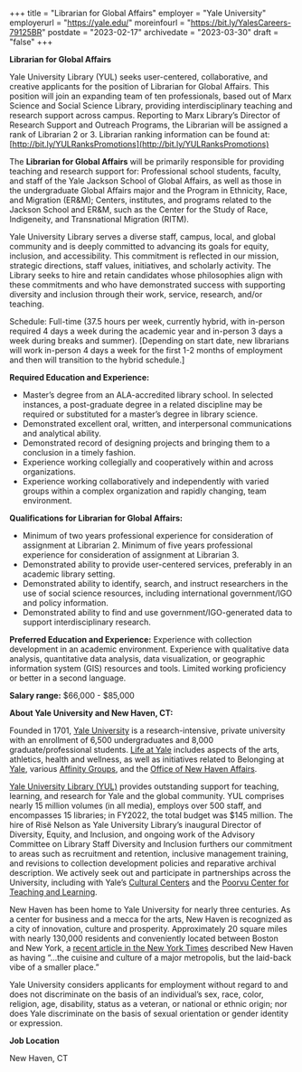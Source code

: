 +++
title = "Librarian for Global Affairs"
employer = "Yale University"
employerurl = "https://yale.edu/"
moreinfourl = "https://bit.ly/YalesCareers-79125BR"
postdate = "2023-02-17"
archivedate = "2023-03-30"
draft = "false"
+++

**Librarian for Global Affairs**

Yale University Library (YUL) seeks user-centered, collaborative, and creative applicants for the position of Librarian for Global Affairs. This position will join an expanding team of ten professionals, based out of Marx Science and Social Science Library, providing interdisciplinary teaching and research support across campus. Reporting to Marx Library’s Director of Research Support and Outreach Programs, the Librarian will be assigned a rank of Librarian 2 or 3. Librarian ranking information can be found at: [http://bit.ly/YULRanksPromotions](http://bit.ly/YULRanksPromotions)

The **Librarian for Global Affairs** will be primarily responsible for providing teaching and research support for: Professional school students, faculty, and staff of the Yale Jackson School of Global Affairs, as well as those in the undergraduate Global Affairs major and the Program in Ethnicity, Race, and Migration (ER&M); Centers, institutes, and programs related to the Jackson School and ER&M, such as the Center for the Study of Race, Indigeneity, and Transnational Migration (RITM).

Yale University Library serves a diverse staff, campus, local, and global community and is deeply committed to advancing its goals for equity, inclusion, and accessibility. This commitment is reflected in our mission, strategic directions, staff values, initiatives, and scholarly activity. The Library seeks to hire and retain candidates whose philosophies align with these commitments and who have demonstrated success with supporting diversity and inclusion through their work, service, research, and/or teaching.

Schedule: Full-time (37.5 hours per week, currently hybrid, with in-person required 4 days a week during the academic year and in-person 3 days a week during breaks and summer). [Depending on start date, new librarians will work in-person 4 days a week for the first 1-2 months of employment and then will transition to the hybrid schedule.]

**Required Education and Experience:**
- Master’s degree from an ALA-accredited library school. In selected instances, a post-graduate degree in a related discipline may be required or substituted for a master’s degree in library science.
- Demonstrated excellent oral, written, and interpersonal communications and analytical ability.
- Demonstrated record of designing projects and bringing them to a conclusion in a timely fashion.
- Experience working collegially and cooperatively within and across organizations.
- Experience working collaboratively and independently with varied groups within a complex organization and rapidly changing, team environment. 

**Qualifications for Librarian for Global Affairs:**

- Minimum of two years professional experience for consideration of assignment at Librarian 2. Minimum of five years professional experience for consideration of assignment at Librarian 3.
- Demonstrated ability to provide user-centered services, preferably in an academic library setting.
- Demonstrated ability to identify, search, and instruct researchers in the use of social science resources, including international government/IGO and policy information.
- Demonstrated ability to find and use government/IGO-generated data to support interdisciplinary research.

**Preferred Education and Experience:** Experience with collection development in an academic environment. Experience with qualitative data analysis, quantitative data analysis, data visualization, or geographic information system (GIS) resources and tools. Limited working proficiency or better in a second language.

**Salary range:** $66,000 - $85,000

**About Yale University and New Haven, CT:**

Founded in 1701, [Yale University](https://www.yale.edu/about-yale) is a research-intensive, private university with an enrollment of 6,500 undergraduates and 8,000 graduate/professional students.  [Life at Yale](https://www.yale.edu/life-yale) includes aspects of the arts, athletics, health and wellness, as well as initiatives related to Belonging at [Yale](https://belong.yale.edu/), various [Affinity Groups](https://your.yale.edu/community/diversity-inclusion/affinity-groups), and the [Office of New Haven Affairs](https://onha.yale.edu/).
 
[Yale University Library (YUL)](https://library.yale.edu/) provides outstanding support for teaching, learning, and research for Yale and the global community. YUL comprises nearly 15 million volumes (in all media), employs over 500 staff, and encompasses 15 libraries; in FY2022, the total budget was $145 million. The hire of Risë Nelson as Yale University Library’s inaugural Director of Diversity, Equity, and Inclusion, and ongoing work of the Advisory Committee on Library Staff Diversity and Inclusion furthers our commitment to areas such as recruitment and retention, inclusive management training, and revisions to collection development policies and reparative archival description. We actively seek out and participate in partnerships across the University, including with Yale’s [Cultural Centers](https://yalecollege.yale.edu/communities/cultural-centers) and the [Poorvu Center for Teaching and Learning](https://poorvucenter.yale.edu/).

New Haven has been home to Yale University for nearly three centuries. As a center for business and a mecca for the arts, New Haven is recognized as a city of innovation, culture and prosperity. Approximately 20 square miles with nearly 130,000 residents and conveniently located between Boston and New York, a [recent article in the New York Times](https://www.nytimes.com/2022/06/01/realestate/new-haven.html) described New Haven as having “…the cuisine and culture of a major metropolis, but the laid-back vibe of a smaller place.”  

Yale University considers applicants for employment without regard to and does not discriminate on the basis of an individual’s sex, race, color, religion, age, disability, status as a veteran, or national or ethnic origin; nor does Yale discriminate on the basis of sexual orientation or gender identity or expression.

**Job Location**

New Haven, CT
